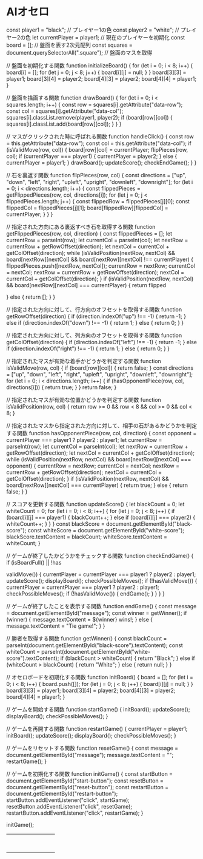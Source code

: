 <!DOCTYPE html>
<html>
  <head>
    <meta charset="UTF-8">
    <title>AIオセロ</title>
    <link rel="stylesheet" href="style.css">
  </head>
  <body>
    <h1>AIオセロ</h1>
    <table>
      <tbody>
        <tr>
          <td class="square" data-row="0" data-col="0"></td>
          <td class="square" data-row="0" data-col="1"></td>
          <td class="square" data-row="0" data-col="2"></td>
          <td class="square" data-row="0" data-col="3"></td>
          <td class="square" data-row="0" data-col="4"></td>
          <td class="square" data-row="0" data-col="5"></td>
          <td class="square" data-row="0" data-col="6"></td>
          <td class="square" data-row="0" data-col="7"></td>
        </tr>
        <tr>
          <td class="square" data-row="1" data-col="0"></td>
          <td class="square" data-row="1" data-col="1"></td>
          <td class="square" data-row="1" data-col="2"></td>
          <td class="square" data-row="1" data-col="3"></td>
          <td class="square" data-row="1" data-col="4"></td>
          <td class="square" data-row="1" data-col="5"></td>
          <td class="square" data-row="1" data-col="6"></td>
          <td class="square" data-row="1" data-col="7"></td>
        </tr>
        <tr>
          <td class="square" data-row="2" data-col="0"></td>
          <td class="square" data-row="2" data-col="1"></td>
          <td class="square" data-row="2" data-col="2"></td>
          <td class="square" data-row="2" data-col="3"></td>
          <td class="square" data-row="2" data-col="4"></td>
          <td class="square" data-row="2" data-col="5"></td>
          <td class="square" data-row="2" data-col="6"></td>
          <td class="square" data-row="2" data-col="7"></td>
        </tr>
        <tr>
          <td class="square" data-row="3" data-col="0"></td>
          <td class="square" data-row="3" data-col="1"></td>
          <td class="square" data-row="3" data-col="2"></td>
          <td class="square" data-row="3" data-col="3"></td>
          <td class="square" data-row="3" data-col="4"></td>
          <td class="square" data-row="3" data-col="5"></td>
          <td class="square" data-row="3" data-col="6"></td>
          <td class="square" data-row="3" data-col="7"></td>
        </tr>
        <tr>
          <td class="square" data-row="4" data-col="0"></td>
          <td class="square" data-row="4" data-col="1"></td>
          <td class="square" data-row="4" data-col="2"></td>
          <td class="square" data-row="4" data-col="3"></td>
          <td class="square" data-row="4" data-col="4"></td>
          <td class="square" data-row="4" data-col="5"></td>
          <td class="square" data-row="4" data-col="6"></td>
          <td class="square" data-row="4" data-col="7"></td>
        </tr>
        <tr>
          <td class="square" data-row="5" data-col="0"></td>
          <td class="square" data-row="5" data-col="1"></td>
          <td class="square" data-row="5" data-col="2"></td>
          <td class="square" data-row="5" data-col="3"></td>
          <td class="square" data-row="5" data-col="4"></td>
          <td class="square" data-row="5" data-col="5"></td>
          <td class="square" data-row="5" data-col="6"></td>
          <td class="square" data-row="5" data-col="7"></td>
        </tr>
        <tr>
          <td class="square" data-row="6" data-col="0"></td>
          <td class="square" data-row="6" data-col="1"></td>
          <td class="square" data-row="6" data-col="2"></td>
          <td class="square" data-row="6" data-col="3"></td>
          <td class="square" data-row="6" data-col="4"></td>
          <td class="square" data-row="6" data-col="5"></td>
          <td class="square" data-row="6" data-col="6"></td>
          <td class="square" data-row="6" data-col="7"></td>
        </tr>
        <tr>
          <td class="square" data-row="7" data-col="0"></td>
          <td class="square" data-row="7" data-col="1"></td>
          <td class="square" data-row="7" data-col="2"></td>
          <td class="square" data-row="7" data-col="3"></td>
          <td class="square" data-row="7" data-col="4"></td>
          <td class="square" data-row="7" data-col="5"></td>
          <td class="square" data-row="7" data-col="6"></td>
          <td class="square" data-row="7" data-col="7"></td>
        </tr>
        <tr>
const player1 = "black"; // プレイヤー1の色
const player2 = "white"; // プレイヤー2の色
let currentPlayer = player1; // 現在のプレイヤーを初期化
const board = []; // 盤面を表す2次元配列
const squares = document.querySelectorAll(".square"); // 盤面のマスを取得

// 盤面を初期化する関数
function initializeBoard() {
  for (let i = 0; i < 8; i++) {
    board[i] = [];
    for (let j = 0; j < 8; j++) {
      board[i][j] = null;
    }
  }
  board[3][3] = player1;
  board[3][4] = player2;
  board[4][3] = player2;
  board[4][4] = player1;
}

// 盤面を描画する関数
function drawBoard() {
  for (let i = 0; i < squares.length; i++) {
    const row = squares[i].getAttribute("data-row");
    const col = squares[i].getAttribute("data-col");
    squares[i].classList.remove(player1, player2);
    if (board[row][col]) {
      squares[i].classList.add(board[row][col]);
    }
  }
}

// マスがクリックされた時に呼ばれる関数
function handleClick() {
  const row = this.getAttribute("data-row");
  const col = this.getAttribute("data-col");
  if (isValidMove(row, col)) {
    board[row][col] = currentPlayer;
    flipPieces(row, col);
    if (currentPlayer === player1) {
      currentPlayer = player2;
    } else {
      currentPlayer = player1;
    }
    drawBoard();
    updateScore();
    checkEndGame();
  }
}

// 石を裏返す関数
function flipPieces(row, col) {
  const directions = ["up", "down", "left", "right", "upleft", "upright", "downleft", "downright"];
  for (let i = 0; i < directions.length; i++) {
    const flippedPieces = getFlippedPieces(row, col, directions[i]);
    for (let j = 0; j < flippedPieces.length; j++) {
      const flippedRow = flippedPieces[j][0];
      const flippedCol = flippedPieces[j][1];
      board[flippedRow][flippedCol] = currentPlayer;
    }
  }
}

// 指定された方向にある裏返すべき石を取得する関数
function getFlippedPieces(row, col, direction) {
  const flippedPieces = [];
  let currentRow = parseInt(row);
  let currentCol = parseInt(col);
  let nextRow = currentRow + getRowOffset(direction);
  let nextCol = currentCol + getColOffset(direction);
  while (isValidPosition(nextRow, nextCol) && board[nextRow][nextCol] && board[nextRow][nextCol] !== currentPlayer) {
    flippedPieces.push([nextRow, nextCol]);
    currentRow = nextRow;
    currentCol = nextCol;
    nextRow = currentRow + getRowOffset(direction);
    nextCol = currentCol + getColOffset(direction);
  }
  if (isValidPosition(nextRow, nextCol) && board[nextRow][nextCol] === currentPlayer) {
    return flipped

} else {
return [];
}
}

// 指定された方向に対して、行方向のオフセットを取得する関数
function getRowOffset(direction) {
if (direction.indexOf("up") !== -1) {
return -1;
} else if (direction.indexOf("down") !== -1) {
return 1;
} else {
return 0;
}
}

// 指定された方向に対して、列方向のオフセットを取得する関数
function getColOffset(direction) {
if (direction.indexOf("left") !== -1) {
return -1;
} else if (direction.indexOf("right") !== -1) {
return 1;
} else {
return 0;
}
}

// 指定されたマスが有効な着手かどうかを判定する関数
function isValidMove(row, col) {
if (board[row][col]) {
return false;
}
const directions = ["up", "down", "left", "right", "upleft", "upright", "downleft", "downright"];
for (let i = 0; i < directions.length; i++) {
if (hasOpponentPiece(row, col, directions[i])) {
return true;
}
}
return false;
}

// 指定されたマスが有効な位置かどうかを判定する関数
function isValidPosition(row, col) {
return row >= 0 && row < 8 && col >= 0 && col < 8;
}

// 指定されたマスから指定された方向に対して、相手の石があるかどうかを判定する関数
function hasOpponentPiece(row, col, direction) {
const opponent = currentPlayer === player1 ? player2 : player1;
let currentRow = parseInt(row);
let currentCol = parseInt(col);
let nextRow = currentRow + getRowOffset(direction);
let nextCol = currentCol + getColOffset(direction);
while (isValidPosition(nextRow, nextCol) && board[nextRow][nextCol] === opponent) {
currentRow = nextRow;
currentCol = nextCol;
nextRow = currentRow + getRowOffset(direction);
nextCol = currentCol + getColOffset(direction);
}
if (isValidPosition(nextRow, nextCol) && board[nextRow][nextCol] === currentPlayer) {
return true;
} else {
return false;
}
}

// スコアを更新する関数
function updateScore() {
let blackCount = 0;
let whiteCount = 0;
for (let i = 0; i < 8; i++) {
for (let j = 0; j < 8; j++) {
if (board[i][j] === player1) {
blackCount++;
} else if (board[i][j] === player2) {
whiteCount++;
}
}
}
const blackScore = document.getElementById("black-score");
const whiteScore = document.getElementById("white-score");
blackScore.textContent = blackCount;
whiteScore.textContent = whiteCount;
}

// ゲームが終了したかどうかをチェックする関数
function checkEndGame() {
if (isBoardFull() || !has

validMove()) {
currentPlayer = currentPlayer === player1 ? player2 : player1;
updateScore();
displayBoard();
checkPossibleMoves();
if (!hasValidMove()) {
currentPlayer = currentPlayer === player1 ? player2 : player1;
checkPossibleMoves();
if (!hasValidMove()) {
endGame();
}
}
}
}

// ゲームが終了したことを表示する関数
function endGame() {
const message = document.getElementById("message");
const winner = getWinner();
if (winner) {
message.textContent = ${winner} wins!;
} else {
message.textContent = "Tie game!";
}
}

// 勝者を取得する関数
function getWinner() {
const blackCount = parseInt(document.getElementById("black-score").textContent);
const whiteCount = parseInt(document.getElementById("white-score").textContent);
if (blackCount > whiteCount) {
return "Black";
} else if (whiteCount > blackCount) {
return "White";
} else {
return null;
}
}

// オセロボードを初期化する関数
function initBoard() {
board = [];
for (let i = 0; i < 8; i++) {
board.push([]);
for (let j = 0; j < 8; j++) {
board[i][j] = null;
}
}
board[3][3] = player1;
board[3][4] = player2;
board[4][3] = player2;
board[4][4] = player1;
}

// ゲームを開始する関数
function startGame() {
initBoard();
updateScore();
displayBoard();
checkPossibleMoves();
}

// ゲームを再開する関数
function restartGame() {
currentPlayer = player1;
initBoard();
updateScore();
displayBoard();
checkPossibleMoves();
}

// ゲームをリセットする関数
function resetGame() {
const message = document.getElementById("message");
message.textContent = "";
restartGame();
}

// ゲームを初期化する関数
function initGame() {
const startButton = document.getElementById("start-button");
const resetButton = document.getElementById("reset-button");
const restartButton = document.getElementById("restart-button");
startButton.addEventListener("click", startGame);
resetButton.addEventListener("click", resetGame);
restartButton.addEventListener("click", restartGame);
}

initGame();

</script>
</body>
</html>
